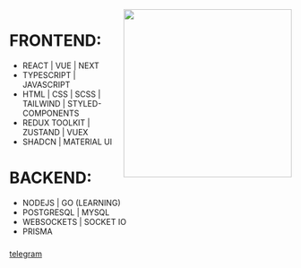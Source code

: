 

<img align="right" height="300" src="https://gifs.obs.ru-moscow-1.hc.sbercloud.ru/1346fa9e96746beb4ef036a22a2ee80df03a0045ed0dd7e9ce721b992a5465db.webp"  />

###

<div align="left">
  <h1> FRONTEND: </h1>
  <ul>
  <li> REACT | VUE | NEXT </li>
  <li> TYPESCRIPT | JAVASCRIPT  </li>
  <li> HTML | CSS | SCSS | TAILWIND | STYLED-COMPONENTS </li>
  <li> REDUX TOOLKIT | ZUSTAND | VUEX </li>
  <li> SHADCN | MATERIAL UI</li>
  </ul>
 

</div>


###

<div align="left">
  <h1> BACKEND: </h1>


  <ul>
  <li> NODEJS | GO (LEARNING) </li>
  <li> POSTGRESQL | MYSQL </li>
  <li> WEBSOCKETS | SOCKET IO </li>
  <li> PRISMA </li>
  </ul>
</div>


###

<div style="" align="left">
  <a href="https://t.me/sladkihsnov666"> telegram  </a>
</div>

